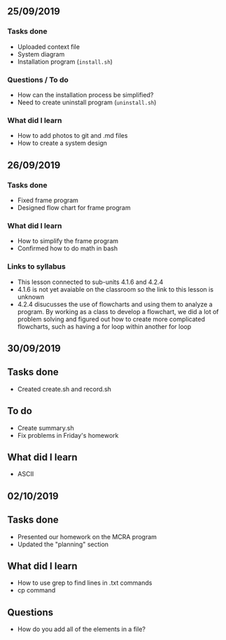 25/09/2019
------

### Tasks done
* Uploaded context file
* System diagram
* Installation program (``install.sh``)

### Questions / To do
* How can the installation process be simplified?
* Need to create uninstall program (``uninstall.sh``)

### What did I learn
* How to add photos to git and .md files
* How to create a system design


26/09/2019
-------

### Tasks done
* Fixed frame program
* Designed flow chart for frame program

### What did I learn
* How to simplify the frame program
* Confirmed how to do math in bash

### Links to syllabus
* This lesson connected to sub-units 4.1.6 and 4.2.4
* 4.1.6 is not yet avaiable on the classroom so the link to this lesson is unknown
* 4.2.4 disucusses the use of flowcharts and using them to analyze a program. By working as a class to develop a flowchart, we did a lot of problem solving and figured out how to create more complicated flowcharts, such as having a for loop within another for loop

30/09/2019
-----

## Tasks done
* Created create.sh and record.sh

## To do
* Create summary.sh
* Fix problems in Friday's homework

## What did I learn
* ASCII

02/10/2019
---

## Tasks done
* Presented our homework on the MCRA program
* Updated the "planning" section

## What did I learn
* How to use grep to find lines in .txt commands
* cp command

## Questions
* How do you add all of the elements in a file?
